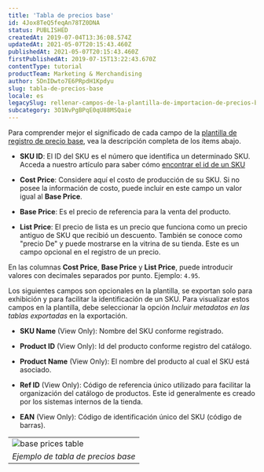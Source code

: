 ```yaml
---
title: 'Tabla de precios base'
id: 4Jox8TeQ5feqAn78TZ0DNA
status: PUBLISHED
createdAt: 2019-07-04T13:36:08.574Z
updatedAt: 2021-05-07T20:15:43.460Z
publishedAt: 2021-05-07T20:15:43.460Z
firstPublishedAt: 2019-07-15T13:22:43.670Z
contentType: tutorial
productTeam: Marketing & Merchandising
author: 5DnIDwto7E6PRpdH1Kpdyu
slug: tabla-de-precios-base
locale: es
legacySlug: rellenar-campos-de-la-plantilla-de-importacion-de-precios-base
subcategory: 3O1NvPgBPqE0qU88MSQaie
---
```


Para comprender mejor el significado de cada campo de la [plantilla de registro de precio base](https://help.vtex.com/es/tracks/precos-101--6f8pwCns3PJHqMvQSugNfP/P99EjtrlRHk92Q8qDPq29#plantilla), vea la descripción completa de los ítems abajo.

- **SKU ID**: El ID del SKU es el número que identifica un determinado SKU. Acceda a nuestro artículo para saber cómo [encontrar el id de un SKU](https://help.vtex.com/es/tutorial/descubrir-el-id-de-un-sku--4VQZsYeb3igGK2YowuEYWW)

- **Cost Price**: Considere aquí el costo de producción de su SKU. Si no posee la información de costo, puede incluir en este campo un valor igual al **Base Price**.

- **Base Price**: Es el precio de referencia para la venta del producto.

- **List Price**: El precio de lista es un precio que funciona como un precio antiguo de SKU que recibió un descuento. También se conoce como "precio De" y puede mostrarse en la vitrina de su tienda. Este es un campo opcional en el registro de un precio.

<div class="alert alert-info">
<p>En las columnas <b>Cost Price</b>, <b>Base Price</b> y <b>List Price</b>, puede introducir valores con decimales separados por punto. Ejemplo: <code>4.95</code>.</p>
</div>

Los siguientes campos son opcionales en la plantilla, se exportan solo para exhibición y para facilitar la identificación de un SKU. Para visualizar estos campos en la plantilla, debe seleccionar la opción *Incluir metadatos en las tablas exportadas* en la exportación.

- **SKU Name** (View Only): Nombre del SKU conforme registrado.

- **Product ID** (View Only): Id del producto conforme registro del catálogo.

- **Product Name** (View Only): El nombre del producto al cual el SKU está asociado.

- **Ref ID** (View Only): Código de referencia único utilizado para facilitar la organización del catálogo de productos. Este id generalmente es creado por los sistemas internos de la tienda.

- **EAN** (View Only): Código de identificación único del SKU (código de barras).

<table width="100%">
  <tr>
   <td>
    <img src="https:https://images.ctfassets.net/alneenqid6w5/2XX0xwgVreVnFb6U2rjJR7/900c3bc9557aabaa87811369ce785581/baseprices_table.png" style="display: block; margin-left: auto; margin-right: auto;" alt="base prices table" title="base prices table">
   </td>
  </tr>
  <tr>
   <td style="text-align: center;">
     <em>
       Ejemplo de tabla de precios base
     </em>
   </td>
  </tr>
</table>

